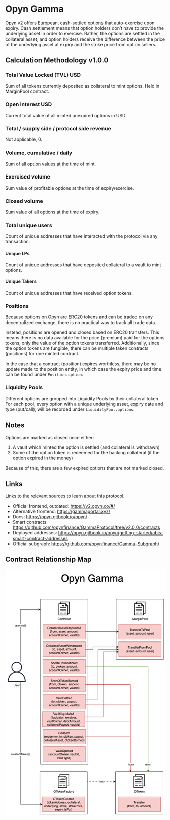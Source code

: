 # Opyn Gamma

Opyn v2 offers European, cash-settled options that auto-exercise upon expiry. Cash settlement means that option holders don’t have to provide the underlying asset in order to exercise. Rather, the options are settled in the collateral asset, and option holders receive the difference between the price of the underlying asset at expiry and the strike price from option sellers.

## Calculation Methodology v1.0.0

### Total Value Locked (TVL) USD

Sum of all tokens currently deposited as collateral to mint options. Held in MarginPool contract.

### Open Interest USD

Current total value of all minted unexpired options in USD.

### Total / supply side / protocol side revenue

Not applicable, 0.

### Volume, cumulative / daily

Sum of all option values at the time of mint.

### Exercised volume

Sum value of profitable options at the time of expiry/exercise.

### Closed volume

Sum value of all options at the time of expiry.

### Total unique users

Count of unique addresses that have interacted with the protocol via any transaction.

#### Unique LPs

Count of unique addresses that have deposited collateral to a vault to mint options.

#### Unique Takers

Count of unique addresses that have received option tokens.

### Positions

Because options on Opyn are ERC20 tokens and can be traded on any decentralized exchange, there is no practical way to track all trade data.

Instead, positions are opened and closed based on ERC20 transfers. This means there is no data available for the price (premium) paid for the options tokens, only the value of the option tokens transferred. Additionally, since the option tokens are fungible, there can be multiple taken contracts (positions) for one minted contract.

In the case that a contract (position) expires worthless, there may be no update made to the position entity, in which case the expiry price and time can be found under `Position.option`.

### Liquidity Pools

Different options are grouped into Liquidity Pools by their collateral token.
For each pool, every option with a unique underlying asset, expiry date and type (put/call), will be recorded under `LiquidityPool.options`.

## Notes

Options are marked as closed once either:

1. A vault which minted the option is settled (and collateral is withdrawn)
2. Some of the option token is redeemed for the backing collateral (if the option expired in the money)

Because of this, there are a few expired options that are not marked closed.

## Links

Links to the relevant sources to learn about this protocol.

- Official frontend, outdated: https://v2.opyn.co/#/
- Alternative frontend: https://gammaportal.xyz/
- Docs: https://opyn.gitbook.io/opyn/
- Smart contracts: https://github.com/opynfinance/GammaProtocol/tree/v2.0.0/contracts
- Deployed addresses: https://opyn.gitbook.io/opyn/getting-started/abis-smart-contract-addresses
- Official subgraph: https://github.com/opynfinance/Gamma-Subgraph/

## Contract Relationship Map

![Opyn Gamma](../../docs/images/protocols/opyn-gamma.png "Opyn Gamma")
